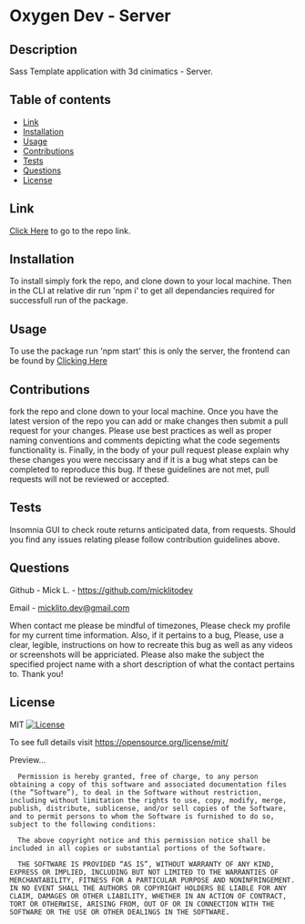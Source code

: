 
  # Oxygen Dev - Server


  ## Description
  
  Sass Template application with 3d cinimatics - Server. 



  ## Table of contents
  
  - [ Link ](#link)
  - [ Installation ](#installation)
  - [ Usage ](#usage)
  - [ Contributions ](#contributions)
  - [ Tests ](#tests)
  - [ Questions ](#questions)
  - [ License ](#license)
  

  ## Link
  
  [Click Here](https://oxygen-dev.vercel.app/) to go to the repo link.
  

  
  ## Installation
  
 To install simply fork the repo, and clone down to your local machine. Then in the CLI at relative dir run 'npm i' to get all dependancies required for successfull run of the package.


  
  ## Usage
  
  To use the package run 'npm start' this is only the server, the frontend can be found by [Clicking Here]([https://github.com/Micklitodev/OxygenDev) 
  
  
  ## Contributions
  
 fork the repo and clone down to your local machine. Once you have the latest version of the repo you can add or make changes then submit a pull request for your changes. Please use best practices as well as proper naming conventions and comments depicting what the code segements functionality is. Finally, in the body of your pull request please explain why these changes you were neccissary and if it is a bug what steps can be completed to reproduce this bug. If these guidelines are not met, pull requests will not be reviewed or accepted.
  

  
  ## Tests
  
Insomnia GUI to check route returns anticipated data, from requests. Should you find any issues relating please follow contribution guidelines above.   
  

  
  ## Questions
  
Github - Mick L. - https://github.com/micklitodev

Email - micklito.dev@gmail.com

When contact me please be mindful of timezones, Please check my profile for my current time information. Also, if it pertains to a bug, Please, use a clear, legible, instructions on how to recreate this bug as well as any videos or screenshots will be appriciated. Please also make the subject the specified project name with a short description of what the contact pertains to. Thank you!

  
  ## License
  
  MIT [![License](https://img.shields.io/badge/license-MIT-green)](./LICENSE) 

   To see full details visit https://opensource.org/license/mit/


   Preview... 

   
      Permission is hereby granted, free of charge, to any person obtaining a copy of this software and associated documentation files (the “Software”), to deal in the Software without restriction, including without limitation the rights to use, copy, modify, merge, publish, distribute, sublicense, and/or sell copies of the Software, and to permit persons to whom the Software is furnished to do so, subject to the following conditions:
      
      The above copyright notice and this permission notice shall be included in all copies or substantial portions of the Software.
      
      THE SOFTWARE IS PROVIDED “AS IS”, WITHOUT WARRANTY OF ANY KIND, EXPRESS OR IMPLIED, INCLUDING BUT NOT LIMITED TO THE WARRANTIES OF MERCHANTABILITY, FITNESS FOR A PARTICULAR PURPOSE AND NONINFRINGEMENT. IN NO EVENT SHALL THE AUTHORS OR COPYRIGHT HOLDERS BE LIABLE FOR ANY CLAIM, DAMAGES OR OTHER LIABILITY, WHETHER IN AN ACTION OF CONTRACT, TORT OR OTHERWISE, ARISING FROM, OUT OF OR IN CONNECTION WITH THE SOFTWARE OR THE USE OR OTHER DEALINGS IN THE SOFTWARE.
  
  
  
  
